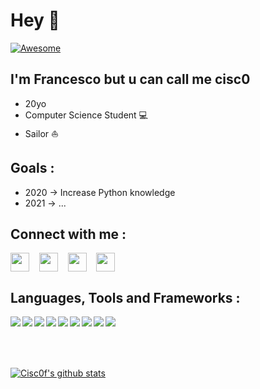 # Hey 👋

[![Awesome](https://cdn.rawgit.com/sindresorhus/awesome/d7305f38d29fed78fa85652e3a63e154dd8e8829/media/badge.svg)](https://github.com/sindresorhus/awesome)  

## I'm Francesco but u can call me **cisc0** 

* 20yo 
* Computer Science Student 💻
* Sailor ⛵️

## **Goals :**

* 2020 -> Increase Python knowledge
* 2021 -> ...

## **Connect with me :**

<a href="https://www.instagram.com/francescocoacci/" target="blank"><img align="center" src="https://cdn.jsdelivr.net/npm/simple-icons@3.0.1/icons/instagram.svg" height="30" width="30" /></a> &nbsp;&nbsp;
<a href="https://twitter.com/francescocoacci" target="blank"><img align="center" src="https://cdn.jsdelivr.net/npm/simple-icons@3.0.1/icons/twitter.svg" height="30" width="30" /></a> &nbsp;&nbsp;
<a href="https://www.facebook.com/francesco.coacci.54" target="blank"><img align="center" src="https://cdn.jsdelivr.net/npm/simple-icons@3.0.1/icons/facebook.svg" height="30" width="30" /></a> &nbsp;&nbsp;
<a href="mailto:francesco@coacci.it" target="blank"><img align="center" src="https://cdn.jsdelivr.net/npm/simple-icons@3.0.1/icons/mail-dot-ru.svg" height="30" width="30" /></a> &nbsp;&nbsp;


## **Languages, Tools and Frameworks :**
<img align="left" src="https://www.vectorlogo.zone/logos/git-scm/git-scm-ar21.svg" />
<img align="left" src="https://www.vectorlogo.zone/logos/w3_html5/w3_html5-ar21.svg" />
<img align="left" src="https://www.vectorlogo.zone/logos/visualstudio_code/visualstudio_code-ar21.svg" />
<img align="left" src="https://www.vectorlogo.zone/logos/python/python-ar21.svg" />
<img align="left" src="https://www.vectorlogo.zone/logos/nodejs/nodejs-ar21.svg" />
<img align="left" src="https://www.vectorlogo.zone/logos/javascript/javascript-ar21.svg" />
<img align="left" src="https://www.vectorlogo.zone/logos/amazon_aws/amazon_aws-ar21.svg" />
<img align="left" src="https://www.vectorlogo.zone/logos/firebase/firebase-ar21.svg" />
<img align="left" src="https://www.vectorlogo.zone/logos/swift/swift-ar21.svg" />

<br />
<br />
<br />
<br />

[![Cisc0f's github stats](https://github-readme-stats.vercel.app/api?username=cisc0f&show_icons=true&theme=vue)](https://github.com/cisc0f/github-readme-stats)

